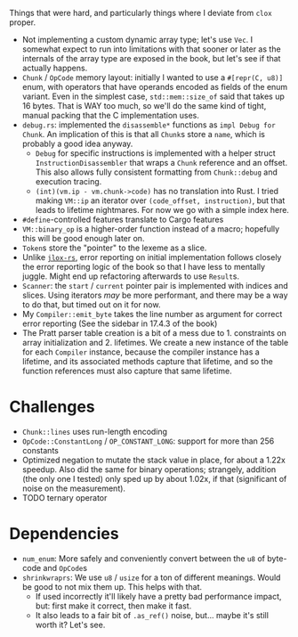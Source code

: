 Things that were hard, and particularly things where I deviate from `clox` proper.

* Not implementing a custom dynamic array type; let's use `Vec`. I somewhat expect to run into limitations with that sooner or later as the internals of the array type are exposed in the book, but let's see if that actually happens.
* `Chunk` / `OpCode` memory layout: initially I wanted to use a `#[repr(C, u8)]` enum, with operators that have operands encoded as fields of the enum variant. Even in the simplest case, `std::mem::size_of` said that takes up 16 bytes. That is WAY too much, so we'll do the same kind of tight, manual packing that the C implementation uses.
* `debug.rs`: implemented the `disassemble*` functions as `impl Debug for Chunk`. An implication of this is that all `Chunk`s store a `name`, which is probably a good idea anyway.
  * `Debug` for specific instructions is implemented with a helper struct `InstructionDisassembler` that wraps a `Chunk` reference and an offset. This also allows fully consistent formatting from `Chunk::debug` and execution tracing.
  * `(int)(vm.ip - vm.chunk->code)` has no translation into Rust. I tried making `VM::ip` an iterator over `(code_offset, instruction)`, but that leads to lifetime nightmares. For now we go with a simple index here.
* `#define`-controlled features translate to Cargo features
* `VM::binary_op` is a higher-order function instead of a macro; hopefully this will be good enough later on.
* `Token`s store the "pointer" to the lexeme as a slice.
* Unlike [`jlox-rs`](https://github.com/abesto/jlox-rs/), error reporting on initial implementation follows closely the error reporting logic of the book so that I have less to mentally juggle. Might end up refactoring afterwards to use `Result`s.
* `Scanner`: the `start` / `current` pointer pair is implemented with indices and slices. Using iterators *may* be more performant, and there may be a way to do that, but timed out on it for now.
* My `Compiler::emit_byte` takes the line number as argument for correct error reporting (See the sidebar in 17.4.3 of the book)
* The Pratt parser table creation is a bit of a mess due to 1. constraints on array initialization and 2. lifetimes. We create a new instance of the table for each `Compiler` instance, because the compiler instance has a lifetime, and its associated methods capture that lifetime, and so the function references must also capture that same lifetime.

# Challenges

* `Chunk::lines` uses run-length encoding
* `OpCode::ConstantLong` / `OP_CONSTANT_LONG`: support for more than 256 constants
* Optimized negation to mutate the stack value in place, for about a 1.22x speedup. Also did the same for binary operations; strangely, addition (the only one I tested) only sped up by about 1.02x, if that (significant of noise on the measurement).
* TODO ternary operator

# Dependencies

* `num_enum`: More safely and conveniently convert between the `u8` of byte-code and `OpCode`s
* `shrinkwraprs`: We use `u8` / `usize` for a ton of different meanings. Would be good to not mix them up. This helps with that.
  * If used incorrectly it'll likely have a pretty bad performance impact, but: first make it correct, then make it fast.
  * It also leads to a fair bit of `.as_ref()` noise, but... maybe it's still worth it? Let's see.